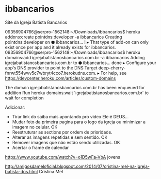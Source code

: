 # ibbancarios
Site da Igreja Batista Bancarios


09356904766@serpro-1562148:~/Downloads/ibbancarios$ heroku addons:create pointdns:developer -a ibbancarios
Creating pointdns:developer on ⬢ ibbancarios... !
 ▸    That type of add-on can only exist once per app and it already exists for ibbancarios.
09356904766@serpro-1562148:~/Downloads/ibbancarios$ heroku domains:add igrejabatistanosbancarios.com.br -a ibbancarios
Adding igrejabatistanosbancarios.com.br to ⬢ ibbancarios... done
 ▸    Configure your app's DNS provider to point to the DNS Target deep-cherry-fnrwt554wvv5c7wbryt4cco7.herokudns.com.
 ▸    For help, see https://devcenter.heroku.com/articles/custom-domains

The domain igrejabatistanosbancarios.com.br has been enqueued for addition
  Run heroku domains:wait 'igrejabatistanosbancarios.com.br' to wait for completion


  Adicionar:

  - Tirar link do saiba mais apontando pro video Ele é DEUS...
  - Mudar foto da primeira pagina para o logo da igreja ou minimizar a imagem no celular. OK
  - Reestruturar as sections por ordem de prioridade.
  - Alterar as imagens repetidas e sem sentido. OK
  - Remover imagens que não estão sendo utilizadas. OK
  - Acertar o frame de calendar

  
https://www.youtube.com/watch?v=o1D5wFa-VbA jovens

http://amigosdameloficial.blogspot.com/2014/07/cristina-mel-na-igreja-batista-dos.html Cristina Mel

